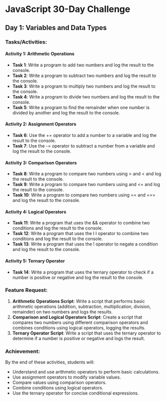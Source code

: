 # JavaScript 30-Day Challenge

## Day 1: Variables and Data Types

### Tasks/Activities:

#### Activity 1: Arithmetic Operations

- **Task 1**: Write a program to add two numbers and log the result to the console.
- **Task 2**: Write a program to subtract two numbers and log the result to the console.
- **Task 3**: Write a program to multiply two numbers and log the result to the console.
- **Task 4**: Write a program to divide two numbers and log the result to the console.
- **Task 5**: Write a program to find the remainder when one number is divided by another and log the result to the console.

#### Activity 2: Assignment Operators

- **Task 6**: Use the += operator to add a number to a variable and log the result to the console.
- **Task 7**: Use the -= operator to subtract a number from a variable and log the result to the console.

#### Activity 3: Comparison Operators

- **Task 8**: Write a program to compare two numbers using > and < and log the result to the console.
- **Task 9**: Write a program to compare two numbers using and <= and log the result to the console.
- **Task 10**: Write a program to compare two numbers using == and === and log the result to the console.

#### Activity 4: Logical Operators

- **Task 11**: Write a program that uses the && operator to combine two conditions and log the result to the console.
- **Task 12**: Write a program that uses the I I operator to combine two conditions and log the result to the console.
- **Task 13**: Write a program that uses the ! operator to negate a condition and log the result to the console.

#### Activity 5: Ternary Operator

- **Task 14**: Write a program that uses the ternary operator to check if a number is positive or negative and log the result to the console.

### Feature Request:

1. **Arithmetic Operations Script**: Write a script that performs basic arithmetic operations (addition, subtraction, multiplication, division, remainder) on two numbers and logs the results.
2. **Comparison and Logical Operators Script**: Create a script that compares two numbers using different comparison operators and combines conditions using logical operators, logging the results.
3. **Ternary Operator Script**: Write a script that uses the ternary operator to determine if a number is positive or negative and logs the result.

### Achievement:

By the end of these activities, students will:

- Understand and use arithmetic operators to perform basic calculations.
- Use assignment operators to modify variable values.
- Compare values using comparison operators.
- Combine conditions using logical operators.
- Use the ternary operator for concise conditional expressions.
